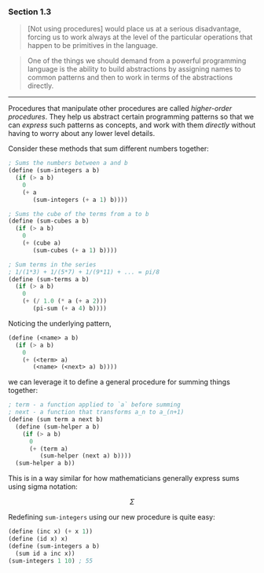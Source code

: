 ### Section 1.3

> [Not using procedures] would place us at a serious disadvantage, forcing us to
> work always at the level of the particular operations that happen to be
> primitives in the language.

> One of the things we should demand from a powerful programming language is the
> ability to build abstractions by assigning names to common patterns and then
> to work in terms of the abstractions directly.

---

Procedures that manipulate other procedures are called _higher-order
procedures_. They help us abstract certain programming patterns so that we can
_express_ such patterns as concepts, and work with them _directly_ without
having to worry about any lower level details.

Consider these methods that sum different numbers together:

```scheme
; Sums the numbers between a and b
(define (sum-integers a b)
  (if (> a b)
    0
    (+ a
       (sum-integers (+ a 1) b))))

; Sums the cube of the terms from a to b
(define (sum-cubes a b)
  (if (> a b)
    0
    (+ (cube a)
       (sum-cubes (+ a 1) b))))

; Sum terms in the series
; 1/(1*3) + 1/(5*7) + 1/(9*11) + ... = pi/8
(define (sum-terms a b)
  (if (> a b)
    0
    (+ (/ 1.0 (* a (+ a 2)))
       (pi-sum (+ a 4) b))))
```

Noticing the underlying pattern,

```scheme
(define (<name> a b)
  (if (> a b)
    0
    (+ (<term> a)
       (<name> (<next> a) b))))
```

we can leverage it to define a general procedure for summing things together:

```scheme
; term - a function applied to `a` before summing
; next - a function that transforms a_n to a_(n+1)
(define (sum term a next b)
  (define (sum-helper a b)
    (if (> a b)
      0
      (+ (term a)
         (sum-helper (next a) b))))
  (sum-helper a b))
```

This is in a way similar for how mathematicians generally express sums using
sigma notation:

$$
\Sigma
$$

Redefining `sum-integers` using our new procedure is quite easy:

```scheme
(define (inc x) (+ x 1))
(define (id x) x)
(define (sum-integers a b)
  (sum id a inc x))
(sum-integers 1 10) ; 55
```
